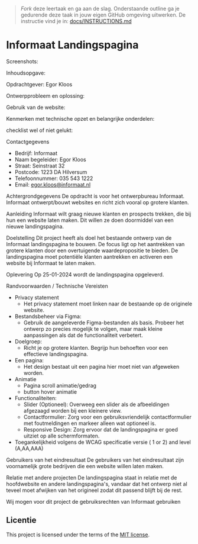 > _Fork_ deze leertaak en ga aan de slag. Onderstaande outline ga je gedurende deze taak in jouw eigen GitHub omgeving uitwerken. De instructie vind je in: [docs/INSTRUCTIONS.md](docs/INSTRUCTIONS.md)

# Informaat Landingspagina 

Screenshots:



Inhoudsopgave:

Opdrachtgever: Egor Kloos

Ontwerpprobleem en oplossing:

Gebruik van de website:

Kenmerken met technische opzet en belangrijke onderdelen:

checklist wel of niet gelukt:


Contactgegevens
* Bedrijf: Informaat
* Naam begeleider: Egor Kloos
* Straat: Seinstraat 32
* Postcode: 1223 DA Hilversum
* Telefoonnummer: 035 543 1222
* Email: egor.kloos@informaat.nl

Achtergrondgegevens
De opdracht is voor het ontwerpbureau Informaat. Informaat ontwerpt/bouwt websites en richt zich vooral op grotere klanten.

Aanleiding
Informaat wilt graag nieuwe klanten en prospects trekken, die bij hun een website laten maken. Dit willen ze doen doormiddel van een nieuwe landingspagina.

Doelstelling
Dit project heeft als doel het bestaande ontwerp van de Informaat landingspagina te bouwen. De focus ligt op het aantrekken van grotere klanten door een overtuigende waardepropositie te bieden. De landingspagina moet potentiële klanten aantrekken en activeren een website bij Informaat te laten maken.

Oplevering
Op 25-01-2024 wordt de landingspagina opgeleverd.

Randvoorwaarden / Technische Vereisten
* Privacy statement
    * Het privacy statement moet linken naar de bestaande op de originele website.
* Bestandsbeheer via Figma:
    * Gebruik de aangeleverde Figma-bestanden als basis. Probeer het ontwerp zo precies mogelijk te volgen, maar maak kleine aanpassingen als dat de functionaliteit verbetert.
* Doelgroep:
    * Richt je op grotere klanten. Begrijp hun behoeften voor een effectieve landingspagina.
* Een pagina:
    * Het design bestaat uit een pagina hier moet niet van afgeweken worden.
* Animatie
    * Pagina scroll animatie/gedrag
    * button hover animatie
* Functionaliteiten:
    * Slider (Optioneel): Overweeg een slider als de afbeeldingen afgezaagd worden bij een kleinere view.
    * Contactformulier: Zorg voor een gebruiksvriendelijk contactformulier met foutmeldingen en markeer alleen wat optioneel is.
    * Responsive Design: Zorg ervoor dat de landingspagina er goed uitziet op alle schermformaten.
* Toegankelijkheid volgens de WCAG specificatie versie ( 1 or 2) and level (A,AA,AAA) 

Gebruikers van het eindresultaat
De gebruikers van het eindresultaat zijn voornamelijk grote bedrijven die een website willen laten maken.

Relatie met andere projecten
De landingspagina staat in relatie met de hoofdwebsite en andere landingspagina's, vandaar dat het ontwerp niet al teveel moet afwijken van het origineel zodat dit passend blijft bij de rest.

Wij mogen voor dit project de gebruiksrechten van Informaat gebruiken

## Licentie

This project is licensed under the terms of the [MIT license](./LICENSE).


